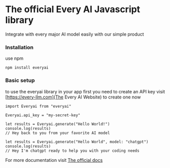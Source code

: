 # The official Every AI Javascript library
Integrate with every major AI model easily with our simple product

### Installation

use npm

`npm install everyai`

### Basic setup

to use the everyai library in your app first you need to create an API key visit [https://every-llm.com](The Every AI Website) to create one now

```
import Everyai from "everyai"

Everyai.api_key = "my-secret-key"

let results = Everyai.generate("Hello World!")
console.log(results)
// Hey back to you from your favorite AI model

let results = Everyai.generate("Hello World", model: "chatgpt")
console.log(results)
// Hey I'm chatgpt ready to help you with your coding needs
```

For more documentation visit [The official docs](https://every-llm.com/docs)